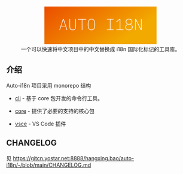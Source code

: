 <br />

<div align="center">
<img src="./images/logo.svg" width="300px"/>
</div>

<div align="center">
一个可以快速将中文项目中的中文替换成 i18n 国际化标记的工具库。
</div>

## 介绍

Auto-i18n 项目采用 monorepo 结构

- [cli](./packages/cli) - 基于 core 包开发的命令行工具。

- [core](./packages/core) - 提供了必要的支持的核心包

- [vsce](./packages/vsce) - VS Code 插件

## CHANGELOG

见 <https://gitcn.yostar.net:8888/hangxing.bao/auto-i18n/-/blob/main/CHANGELOG.md>
